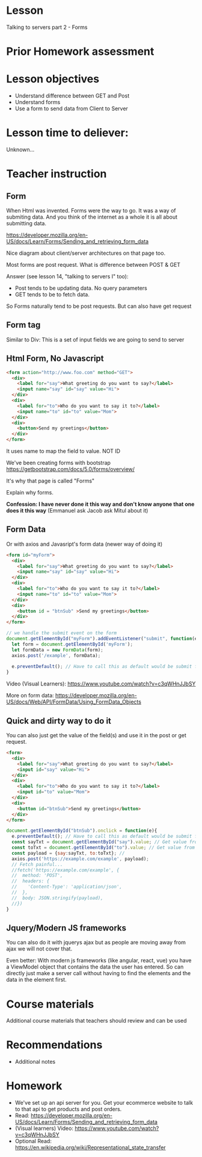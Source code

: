 # Lesson
Talking to servers part 2 - Forms

# Prior Homework assessment


# Lesson objectives
- Understand difference between GET and Post
- Understand forms
- Use a form to send data from Client to Server


# Lesson time to deliever:
Unknown...

# Teacher instruction 

## Form
When Html was invented. Forms were the way to go. It was a way of submiting data. And you think of the internet as a whole it is all about submitting data.

https://developer.mozilla.org/en-US/docs/Learn/Forms/Sending_and_retrieving_form_data

Nice diagram about client/server architectures on that page too.

Most forms are post request.
What is difference between POST & GET

Answer (see lesson 14, "talking to servers I" too):
- Post tends to be updating data. No query parameters
- GET tends to be to fetch data.

So Forms naturally tend to be post requests. But can also have get request

## Form tag
Similar to Div: This is a set of input fields we are going to send to server

## Html Form, No Javascript
```html
<form action="http://www.foo.com" method="GET">
  <div>
    <label for="say">What greeting do you want to say?</label>
    <input name="say" id="say" value="Hi">
  </div>
  <div>
    <label for="to">Who do you want to say it to?</label>
    <input name="to" id="to" value="Mom">
  </div>
  <div>
    <button>Send my greetings</button>
  </div>
</form>
```

It uses name to map the field to value. NOT ID

We've been creating forms with bootstrap
https://getbootstrap.com/docs/5.0/forms/overview/

It's why that page is called "Forms"

Explain why forms.

**Confession: I have never done it this way and don't know anyone that one does it this way**
(Emmanuel ask Jacob ask Mitul about it)

## Form Data

Or with axios and Javasript's form data (newer way of doing it)
```html
<form id="myForm">
  <div>
    <label for="say">What greeting do you want to say?</label>
    <input name="say" id="say" value="Hi">
  </div>
  <div>
    <label for="to">Who do you want to say it to?</label>
    <input name="to" id="to" value="Mom">
  </div>
  <div>
    <button id = "btnSub" >Send my greetings</button>
  </div>
</form>
```
```js
// we handle the submit event on the form
document.getElementById("myForm").addEventListener("submit", function(e){
  let form = document.getElementById('myForm');
  let formData = new FormData(form);
  axios.post('/example', formData);
  
  e.preventDefault(); // Have to call this as default would be submit form (to nowhere) and reload page
}
```
Video (Visual Learners): https://www.youtube.com/watch?v=c3qWHnJJbSY

More on form data: https://developer.mozilla.org/en-US/docs/Web/API/FormData/Using_FormData_Objects

## Quick and dirty way to do it
You can also just get the value of the field(s) and use it in the post or get request.
```html
<form>
  <div>
    <label for="say">What greeting do you want to say?</label>
    <input id="say" value="Hi">
  </div>
  <div>
    <label for="to">Who do you want to say it to?</label>
    <input id="to" value="Mom">
  </div>
  <div>
    <button id="btnSub">Send my greetings</button>
  </div>
</form>
```
```js
document.getElementById("btnSub").onclick = function(e){
  e.preventDefault(); // Have to call this as default would be submit form (to nowhere) and reload page
  const sayTxt = document.getElementById("say").value; // Get value from input
  const toTxt = document.getElementById("to").value; // Get value from input
  const payload = {say:sayTxt, to:toTxt}; // 
  axios.post('https://example.com/example', payload); 
  // Fetch painful...
  //fetch('https://example.com/example', {
  //  method: 'POST', 
  //  headers: {
  //    'Content-Type': 'application/json',
  //  },
  //  body: JSON.stringify(payload),
  //})
}
```


## Jquery/Modern JS frameworks
You can also do it with jquerys ajax but as people are moving away from ajax we will not cover that.

Even better: With modern js frameworks (like angular, react, vue) you have a ViewModel object that contains the data the user has entered. So can directly just make a server call without having to find the elements and the data in the element first.


# Course materials
Additional course materials that teachers should review and can be used


# Recommendations
- Additional notes


# Homework
- We've set up an api server for you. Get your ecommerce website to talk to that api to get products and post orders.
- Read: https://developer.mozilla.org/en-US/docs/Learn/Forms/Sending_and_retrieving_form_data
- (Visual learners) Video: https://www.youtube.com/watch?v=c3qWHnJJbSY
- Optional Read: https://en.wikipedia.org/wiki/Representational_state_transfer
